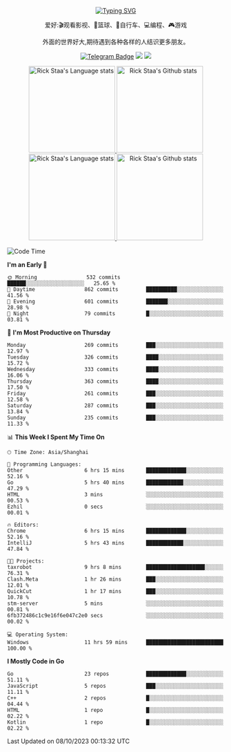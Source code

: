 <div align="center"> 

[![Typing SVG](https://readme-typing-svg.herokuapp.com?size=25&duration=2500&color=eeeeee&vCenter=true&width=200&height=40&lines=Hi+there+%F0%9F%91%8B%F0%9F%8F%BB;I'm+DanBai)](https://git.io/typing-svg)

爱好:🎬观看影视、🏀篮球、🚴自行车、💻编程、🎮游戏

外面的世界好大,期待遇到各种各样的人结识更多朋友。

[![Telegram Badge](https://img.shields.io/badge/-Telegram-blue?style=flat&logo=Telegram&logoColor=white)](https://t.me/danbai9420) 
[![](https://img.shields.io/badge/-Blog-brightgreen?style=flat&logo=Blogger&logoColor=white)](https://p00q.cn)
[![](https://img.shields.io/badge/-Email-red?style=flat&logo=Mail.Ru&logoColor=white)](mailto:danbai@88.com)
</div>

<!-- Light Mode -->
<div align="center"> 
<a href="https://github.com/anuraghazra/github-readme-stats#gh-light-mode-only">
<img height=200 src="https://github-readme-stats.vercel.app/api/top-langs/?username=danbai225&layout=compact&langs_count=10&hide_border=1&role=OWNER,COLLABORATOR#gh-light-mode-only" alt="Rick Staa's Language stats" />
</a>
<a href="https://github.com/anuraghazra/github-readme-stats#gh-light-mode-only">
<img height=200 src="https://github-readme-stats.vercel.app/api?username=danbai225&show_icons=true&count_private=true&line_height=28&hide_border=1&include_all_commits=true&card_width=450&role=OWNER,COLLABORATOR&exclude_repo=github-readme-stats#gh-light-mode-only" alt="Rick Staa's Github stats" />
</a>
</div>

<!-- Dark Mode -->
<div align="center"> 
<a href="https://github.com/anuraghazra/github-readme-stats#gh-dark-mode-only">
<img height=200 src="https://github-readme-stats.vercel.app/api/top-langs/?username=danbai225&layout=compact&langs_count=10&hide_border=1&role=OWNER,COLLABORATOR&theme=github_dark#gh-dark-mode-only" alt="Rick Staa's Language stats" />
</a>
<a href="https://github.com/anuraghazra/github-readme-stats#gh-dark-mode-only">
<img height=200 src="https://github-readme-stats.vercel.app/api?username=danbai225&show_icons=true&count_private=true&line_height=28&hide_border=1&include_all_commits=true&card_width=450&role=OWNER,COLLABORATOR&exclude_repo=github-readme-stats&theme=github_dark#gh-dark-mode-only" alt="Rick Staa's Github stats" />
</a>
</div>

<!--START_SECTION:waka-->
![Code Time](http://img.shields.io/badge/Code%20Time-1%2C214%20hrs%2055%20mins-blue)

**I'm an Early 🐤** 

```text
🌞 Morning                532 commits         ██████░░░░░░░░░░░░░░░░░░░   25.65 % 
🌆 Daytime                862 commits         ██████████░░░░░░░░░░░░░░░   41.56 % 
🌃 Evening                601 commits         ███████░░░░░░░░░░░░░░░░░░   28.98 % 
🌙 Night                  79 commits          █░░░░░░░░░░░░░░░░░░░░░░░░   03.81 % 
```
📅 **I'm Most Productive on Thursday** 

```text
Monday                   269 commits         ███░░░░░░░░░░░░░░░░░░░░░░   12.97 % 
Tuesday                  326 commits         ████░░░░░░░░░░░░░░░░░░░░░   15.72 % 
Wednesday                333 commits         ████░░░░░░░░░░░░░░░░░░░░░   16.06 % 
Thursday                 363 commits         ████░░░░░░░░░░░░░░░░░░░░░   17.50 % 
Friday                   261 commits         ███░░░░░░░░░░░░░░░░░░░░░░   12.58 % 
Saturday                 287 commits         ███░░░░░░░░░░░░░░░░░░░░░░   13.84 % 
Sunday                   235 commits         ███░░░░░░░░░░░░░░░░░░░░░░   11.33 % 
```


📊 **This Week I Spent My Time On** 

```text
🕑︎ Time Zone: Asia/Shanghai

💬 Programming Languages: 
Other                    6 hrs 15 mins       █████████████░░░░░░░░░░░░   52.16 % 
Go                       5 hrs 40 mins       ████████████░░░░░░░░░░░░░   47.29 % 
HTML                     3 mins              ░░░░░░░░░░░░░░░░░░░░░░░░░   00.53 % 
Ezhil                    0 secs              ░░░░░░░░░░░░░░░░░░░░░░░░░   00.01 % 

🔥 Editors: 
Chrome                   6 hrs 15 mins       █████████████░░░░░░░░░░░░   52.16 % 
IntelliJ                 5 hrs 43 mins       ████████████░░░░░░░░░░░░░   47.84 % 

🐱‍💻 Projects: 
taxrobot                 9 hrs 8 mins        ███████████████████░░░░░░   76.31 % 
Clash.Meta               1 hr 26 mins        ███░░░░░░░░░░░░░░░░░░░░░░   12.01 % 
QuickCut                 1 hr 17 mins        ███░░░░░░░░░░░░░░░░░░░░░░   10.78 % 
stm-server               5 mins              ░░░░░░░░░░░░░░░░░░░░░░░░░   00.81 % 
6fb372486c1c9e16f6e047c2e0 secs              ░░░░░░░░░░░░░░░░░░░░░░░░░   00.02 % 

💻 Operating System: 
Windows                  11 hrs 59 mins      █████████████████████████   100.00 % 
```

**I Mostly Code in Go** 

```text
Go                       23 repos            █████████████░░░░░░░░░░░░   51.11 % 
JavaScript               5 repos             ███░░░░░░░░░░░░░░░░░░░░░░   11.11 % 
C++                      2 repos             █░░░░░░░░░░░░░░░░░░░░░░░░   04.44 % 
HTML                     1 repo              █░░░░░░░░░░░░░░░░░░░░░░░░   02.22 % 
Kotlin                   1 repo              █░░░░░░░░░░░░░░░░░░░░░░░░   02.22 % 
```




 Last Updated on 08/10/2023 00:13:32 UTC
<!--END_SECTION:waka-->
